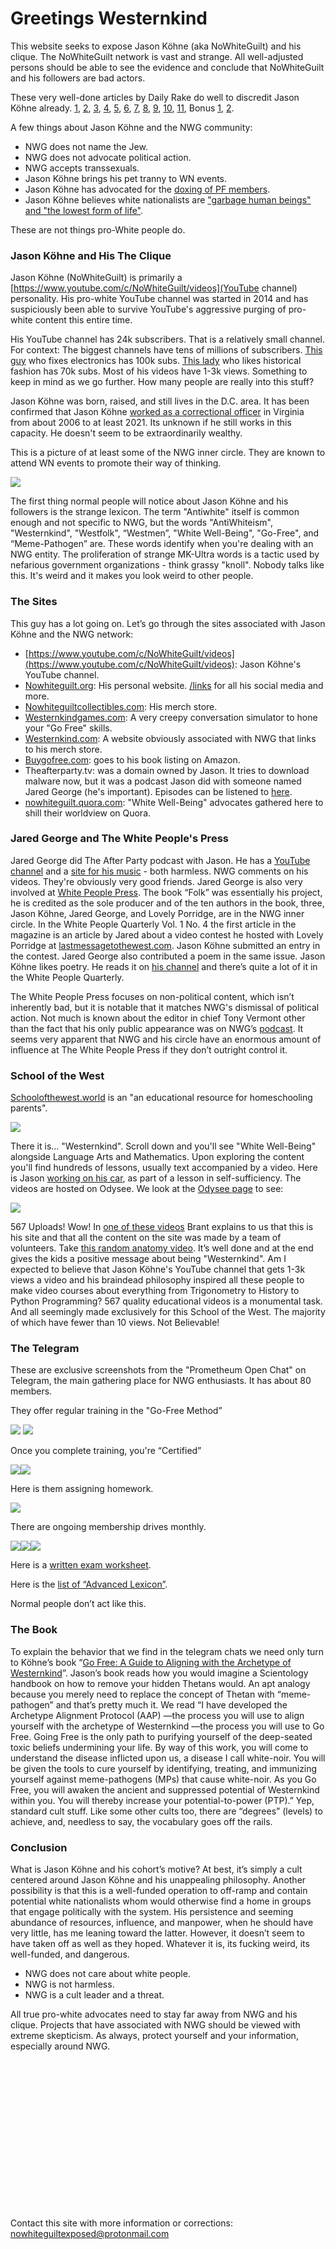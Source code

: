 # Greetings Westernkind
This website seeks to expose Jason Köhne (aka NoWhiteGuilt) and his clique. The NoWhiteGuilt network is vast and strange. All well-adjusted persons should be able to see the evidence and conclude that NoWhiteGuilt and his followers are bad actors.    

These very well-done articles by Daily Rake do well to discredit Jason Köhne already. [1](https://dailyrake.ca/2021/12/08/white-while-peeing-part-1-the-overview/), [2](https://dailyrake.ca/2021/12/09/white-while-peeing-part-2-the-intro-in-depth/), [3](https://dailyrake.ca/2021/12/11/white-while-peeing-part-3-pf-meltdown/), [4](https://dailyrake.ca/2021/12/12/white-while-peeing-part-4-go-pee-pillows/), [5](https://dailyrake.ca/2021/12/13/white-while-peeing-part-5-go-pee/), [6](https://dailyrake.ca/2021/12/14/white-while-peeing-part-6-the-poem/), [7](https://dailyrake.ca/2021/12/16/white-while-peeing-part-7-the-business-cards/), [8](https://dailyrake.ca/2021/12/17/white-while-peeing-part-8-dont-talk-about-puppies/), [9](https://dailyrake.ca/2021/12/21/white-while-peeing-part-9-the-creepster/), [10](https://dailyrake.ca/2021/12/22/white-while-peeing-part-10-pissing-off-mark-collett/), [11](https://dailyrake.ca/2021/12/23/white-while-peeing-part-11-milk-the-youtube-lolcow/), Bonus [1](https://dailyrake.ca/2022/01/15/dr-shekelstein-humiliates-the-white-race-by-saturating-them-with-white-guilt-in-online-text-adventure/), [2](https://dailyrake.ca/2022/03/09/white-while-peeing-tranny-finds-jew-westman-and-converts-with-go-pee-story/).    

A few things about Jason Köhne and the NWG community:

*   NWG does not name the Jew.
*   NWG does not advocate political action.
*   NWG accepts transsexuals.
*   Jason Köhne brings his pet tranny to WN events.
*   Jason Köhne has advocated for the [doxing of PF members](https://dailyrake.ca/2021/12/11/white-while-peeing-part-3-pf-meltdown/).
*   Jason Köhne believes white nationalists are ["garbage human beings" and "the lowest form of life"](https://odysee.com/@Commander_Rockwell:b/Jason-Kuhne-piece-of-shit:9).

These are not things pro-White people do.  

### Jason Köhne and His The Clique

Jason Köhne (NoWhiteGuilt) is primarily a [https://www.youtube.com/c/NoWhiteGuilt/videos](YouTube channel) personality. His pro-white YouTube channel was started in 2014 and has suspiciously been able to survive YouTube's aggressive purging of pro-white content this entire time.

His YouTube channel has 24k subscribers. That is a relatively small channel. For context: The biggest channels have tens of millions of subscribers. [This guy](https://www.youtube.com/@StezStixFix) who fixes electronics has 100k subs. [This lady](https://www.youtube.com/@VBirchwood) who likes historical fashion has 70k subs. Most of his videos have 1-3k views. Something to keep in mind as we go further. How many people are really into this stuff?

Jason Köhne was born, raised, and still lives in the D.C. area. It has been confirmed that Jason Köhne [worked as a correctional officer](https://odysee.com/@SouthernDingo:7/officernwg:b) in Virginia from about 2006 to at least 2021. Its unknown if he still works in this capacity. He doesn't seem to be extraordinarily wealthy.

This is a picture of at least some of the NWG inner circle. They are known to attend WN events to promote their way of thinking.

![](Clique.png)

The first thing normal people will notice about Jason Köhne and his followers is the strange lexicon. The term "Antiwhite" itself is common enough and not specific to NWG, but the words "AntiWhiteism", "Westernkind", "Westfolk", “Westmen”, "White Well-Being", "Go-Free", and “Meme-Pathogen” are. These words identify when you're dealing with an NWG entity. The proliferation of strange MK-Ultra words is a tactic used by nefarious government organizations - think grassy "knoll". Nobody talks like this. It's weird and it makes you look weird to other people.

### The Sites

This guy has a lot going on. Let’s go through the sites associated with Jason Köhne and the NWG network:

*   [https://www.youtube.com/c/NoWhiteGuilt/videos](https://www.youtube.com/c/NoWhiteGuilt/videos): Jason Köhne's YouTube channel.
*   [Nowhiteguilt.org](http://Nowhiteguilt.org): His personal website. [/links](https://www.nowhiteguilt.org/links/) for all his social media and more.
*   [Nowhiteguiltcollectibles.com](http://nowhiteguiltcollectibles.com): His merch store.
*   [Westernkindgames.com](http://Westernkindgames.com): A very creepy conversation simulator to hone your "Go Free" skills.
*   [Westernkind.com](http://westernkind.com): A website obviously associated with NWG that links to his merch store.
*   [Buygofree.com](http://Buygofree.com): goes to his book listing on Amazon.
*   Theafterparty.tv: was a domain owned by Jason. It tries to download malware now, but it was a podcast Jason did with someone named Jared George (he's important). Episodes can be listened to [here](https://www.spreaker.com/user/nowhiteguilt).
*   [nowhiteguilt.quora.com](http://nowhiteguilt.quora.com): "White Well-Being" advocates gathered here to shill their worldview on Quora.

### Jared George and The White People's Press

Jared George did The After Party podcast with Jason. He has a [YouTube channel](https://www.youtube.com/channel/UCQecLi2rXNQDj2QcZjsuK1g) and a [site for his music](http://thegreatorder.com) - both harmless. NWG comments on his videos. They're obviously very good friends. Jared George is also very involved at [White People Press](http://whitepeoplepress.com). The book “Folk” was essentially his project, he is credited as the sole producer and of the ten authors in the book, three, Jason Köhne, Jared George, and Lovely Porridge, are in the NWG inner circle. In the White People Quarterly Vol. 1 No. 4 the first article in the magazine is an article by Jared about a video contest he hosted with Lovely Porridge at [lastmessagetothewest.com](http://lastmessagetothewest.com). Jason Köhne submitted an entry in the contest. Jared George also contributed a poem in the same issue. Jason Köhne likes poetry. He reads it on [his channel](https://www.youtube.com/playlist?list=PLUWNvBwlnr7loj_eApsHFRHDKPFhAAAD3) and there’s quite a lot of it in the White People Quarterly.  

The White People Press focuses on non-political content, which isn’t inherently bad, but it is notable that it matches NWG's dismissal of political action. Not much is known about the editor in chief Tony Vermont other than the fact that his only public appearance was on NWG’s [podcast](https://www.spreaker.com/user/nowhiteguilt/tap-after-hours-no-white-guilt-the-great_1). It seems very apparent that NWG and his circle have an enormous amount of influence at The White People Press if they don’t outright control it. 

### School of the West

[Schoolofthewest.world](http://Schoolofthewest.world) is an "an educational resource for homeschooling parents".  

![](SotW-1.png)  

There it is… "Westernkind". Scroll down and you'll see "White Well-Being" alongside Language Arts and Mathematics. Upon exploring the content you'll find hundreds of lessons, usually text accompanied by a video. Here is Jason [working on his car](https://www.schoolofthewest.world/ss-vehicles/), as part of a lesson in self-sufficiency. The videos are hosted on Odysee. We look at the [Odysee page](https://odysee.com/@School_of_the_West:b) to see: 

![](SotW-2.png)

567 Uploads! Wow! In [one of these videos](https://odysee.com/@School_of_the_West:b/Onpage-Introduction:7) Brant explains to us that this is his site and that all the content on the site was made by a team of volunteers. Take [this random anatomy video](https://odysee.com/@School_of_the_West:b/Skin-and-hair:f). It’s well done and at the end gives the kids a positive message about being "Westernkind". Am I expected to believe that Jason Köhne's YouTube channel that gets 1-3k views a video and his braindead philosophy inspired all these people to make video courses about everything from Trigonometry to History to Python Programming? 567 quality educational videos is a monumental task. And all seemingly made exclusively for this School of the West. The majority of which have fewer than 10 views. Not Believable!

### The Telegram

These are exclusive screenshots from the "Prometheum Open Chat" on Telegram, the main gathering place for NWG enthusiasts. It has about 80 members. 

They offer regular training in the "Go-Free Method” 

![](Training-1.jpg) ![](Training-2.jpg)

Once you complete training, you're “Certified”

![](Certified-1.jpg)![](Certified-2.jpg)

Here is them assigning homework.

![](Homework-1.jpg)

There are ongoing membership drives monthly.

![](Membership-Drive-1.jpg)![](Membership-Drive-2.jpg)![](Membership-Drive-3.jpg)

Here is a [written exam worksheet](Written-GFP-Exam.pdf).

Here is the [list of “Advanced Lexicon”](Advanced-Lexicon.pdf). 

Normal people don’t act like this.

### The Book

To explain the behavior that we find in the telegram chats we need only turn to Köhne’s book “[Go Free: A Guide to Aligning with the Archetype of Westernkind](http://Buygofree.com)”. Jason’s book reads how you would imagine a Scientology handbook on how to remove your hidden Thetans would. An apt analogy because you merely need to replace the concept of Thetan with “meme-pathogen” and that’s pretty much it. We read “I have developed the Archetype Alignment Protocol (AAP) —the process you will use to align yourself with the archetype of Westernkind —the process you will use to Go Free. Going Free is the only path to purifying yourself of the deep-seated toxic beliefs undermining your life. By way of this work, you will come to understand the disease inflicted upon us, a disease I call white-noir. You will be given the tools to cure yourself by identifying, treating, and immunizing yourself against meme-pathogens (MPs) that cause white-noir. As you Go Free, you will awaken the ancient and suppressed potential of Westernkind within you. You will thereby increase your potential-to-power (PTP).” Yep, standard cult stuff. Like some other cults too, there are “degrees” (levels) to achieve, and, needless to say, the vocabulary goes off the rails.

### Conclusion

What is Jason Köhne and his cohort’s motive? At best, it’s simply a cult centered around Jason Köhne and his unappealing philosophy. Another possibility is that this is a well-funded operation to off-ramp and contain potential white nationalists whom would otherwise find a home in groups that engage politically with the system. His persistence and seeming abundance of resources, influence, and manpower, when he should have very little, has me leaning toward the latter. However, it doesn’t seem to have taken off as well as they hoped. Whatever it is, its fucking weird, its well-funded, and dangerous.

*   NWG does not care about white people.
*   NWG is not harmless.
*   NWG is a cult leader and a threat.

All true pro-white advocates need to stay far away from NWG and his clique. Projects that have associated with NWG should be viewed with extreme skepticism. As always, protect yourself and your information, especially around NWG.

<br/><br/><br/><br/><br/><br/><br/><br/><br/><br/><br/><br/><br/><br/>

Contact this site with more information or corrections: nowhiteguiltexposed@protonmail.com
